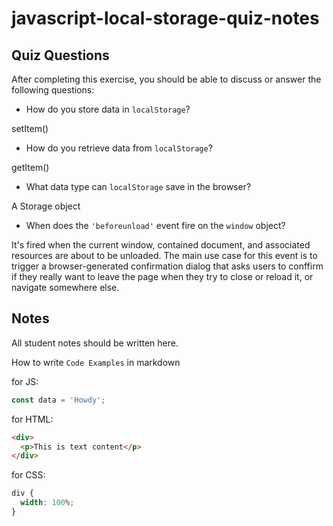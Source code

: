 # javascript-local-storage-quiz-notes

## Quiz Questions

After completing this exercise, you should be able to discuss or answer the following questions:

- How do you store data in `localStorage`?

setItem()

- How do you retrieve data from `localStorage`?

getItem()

- What data type can `localStorage` save in the browser?

A Storage object

- When does the `'beforeunload'` event fire on the `window` object?

It's fired when the current window, contained document, and associated resources are about to be unloaded. The main use case for this event is to trigger a browser-generated confirmation dialog that asks users to conffirm if they really want to leave the page when they try to close or reload it, or navigate somewhere else.

## Notes

All student notes should be written here.

How to write `Code Examples` in markdown

for JS:

```javascript
const data = 'Howdy';
```

for HTML:

```html
<div>
  <p>This is text content</p>
</div>
```

for CSS:

```css
div {
  width: 100%;
}
```
